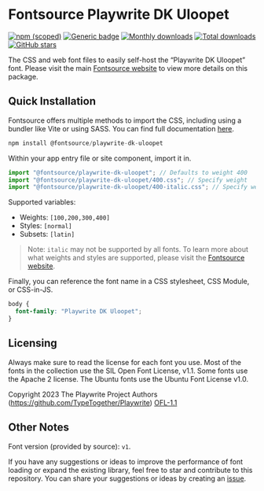 # Fontsource Playwrite DK Uloopet

[![npm (scoped)](https://img.shields.io/npm/v/@fontsource/playwrite-dk-uloopet?color=brightgreen)](https://www.npmjs.com/package/@fontsource/playwrite-dk-uloopet) [![Generic badge](https://img.shields.io/badge/fontsource-passing-brightgreen)](https://github.com/fontsource/fontsource) [![Monthly downloads](https://badgen.net/npm/dm/@fontsource/playwrite-dk-uloopet)](https://github.com/fontsource/fontsource) [![Total downloads](https://badgen.net/npm/dt/@fontsource/playwrite-dk-uloopet)](https://github.com/fontsource/fontsource) [![GitHub stars](https://img.shields.io/github/stars/fontsource/fontsource.svg?style=social&label=Star)](https://github.com/fontsource/fontsource/stargazers)

The CSS and web font files to easily self-host the “Playwrite DK Uloopet” font. Please visit the main [Fontsource website](https://fontsource.org/fonts/playwrite-dk-uloopet) to view more details on this package.

## Quick Installation

Fontsource offers multiple methods to import the CSS, including using a bundler like Vite or using SASS. You can find full documentation [here](https://fontsource.org/docs/getting-started/introduction).

```javascript
npm install @fontsource/playwrite-dk-uloopet
```

Within your app entry file or site component, import it in.

```javascript
import "@fontsource/playwrite-dk-uloopet"; // Defaults to weight 400
import "@fontsource/playwrite-dk-uloopet/400.css"; // Specify weight
import "@fontsource/playwrite-dk-uloopet/400-italic.css"; // Specify weight and style
```

Supported variables:
- Weights: `[100,200,300,400]`
- Styles: `[normal]`
- Subsets: `[latin]`

> Note: `italic` may not be supported by all fonts. To learn more about what weights and styles are supported, please visit the [Fontsource website](https://fontsource.org/fonts/playwrite-dk-uloopet).

Finally, you can reference the font name in a CSS stylesheet, CSS Module, or CSS-in-JS.

```css
body {
  font-family: "Playwrite DK Uloopet";
}
```

## Licensing
Always make sure to read the license for each font you use. Most of the fonts in the collection use the SIL Open Font License, v1.1. Some fonts use the Apache 2 license. The Ubuntu fonts use the Ubuntu Font License v1.0.

Copyright 2023 The Playwrite Project Authors (https://github.com/TypeTogether/Playwrite)
[OFL-1.1](http://scripts.sil.org/OFL)

## Other Notes
Font version (provided by source): `v1`.

If you have any suggestions or ideas to improve the performance of font loading or expand the existing library, feel free to star and contribute to this repository. You can share your suggestions or ideas by creating an [issue](https://github.com/fontsource/fontsource/issues).